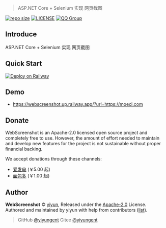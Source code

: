 


> ASP.NET Core + Selenium 实现 网页截图

[![repo size](https://img.shields.io/github/repo-size/yiyungent/WebScreenshot.svg?style=flat)]()
[![LICENSE](https://img.shields.io/github/license/yiyungent/WebScreenshot.svg?style=flat)](https://github.com/yiyungent/WebScreenshot/blob/master/LICENSE)
[![QQ Group](https://img.shields.io/badge/QQ%20Group-894031109-deepgreen)](https://jq.qq.com/?_wv=1027&k=q5R82fYN)

## Introduce


ASP.NET Core + Selenium 实现 网页截图


## Quick Start


[![Deploy on Railway](https://railway.app/button.svg)](https://railway.app/new/template?template=https%3A%2F%2Fgithub.com%2Fyiyungent%2FWebScreenshot&envs=WEBSCREENSHOT_CACHEMINUTES%2CASPNETCORE_URLS%2CASPNETCORE_ENVIRONMENT%2CTZ&optionalEnvs=WEBSCREENSHOT_CACHEMINUTES&WEBSCREENSHOT_CACHEMINUTESDesc=%E6%88%AA%E5%9B%BE%E7%BC%93%E5%AD%98%E6%97%B6%E9%97%B4+%28+%E5%88%86%E9%92%9F+%29&ASPNETCORE_URLSDesc=%E4%BD%BF%E7%94%A8+Railway+%E5%BF%85%E5%A1%AB&ASPNETCORE_ENVIRONMENTDesc=ASP.NET+Core+%E7%8E%AF%E5%A2%83&TZDesc=%E6%97%B6%E5%8C%BA&WEBSCREENSHOT_CACHEMINUTESDefault=60&ASPNETCORE_URLSDefault=http%3A%2F%2F*%3A80&ASPNETCORE_ENVIRONMENTDefault=Production&TZDefault=Asia%2FShanghai&referralCode=8eKBDA)


## Demo

- https://webscreenshot.up.railway.app/?url=https://moeci.com




## Donate

WebScreenshot is an Apache-2.0 licensed open source project and completely free to use. However, the amount of effort needed to maintain and develop new features for the project is not sustainable without proper financial backing.

We accept donations through these channels:

- <a href="https://afdian.net/@yiyun" target="_blank">爱发电</a> (￥5.00 起)
- <a href="https://dun.mianbaoduo.com/@yiyun" target="_blank">面包多</a> (￥1.00 起)

## Author

**WebScreenshot** © [yiyun](https://github.com/yiyungent), Released under the [Apache-2.0](./LICENSE) License.<br>
Authored and maintained by yiyun with help from contributors ([list](https://github.com/yiyungent/WebScreenshot/contributors)).

> GitHub [@yiyungent](https://github.com/yiyungent) Gitee [@yiyungent](https://gitee.com/yiyungent)


